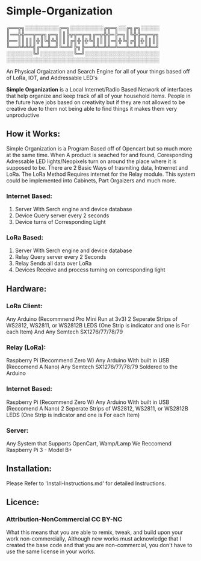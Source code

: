 # Simple-Organization

╔══╦╗░░░░░░░░░╔═╗░░░░░░░░░╔╦═╗░░╔╗╔╗░░░░░
║══╬╬══╦═╦╗╔═╗║║╠╦╦═╦═╗╔═╦╬╬═╠═╗║╚╬╬═╦═╦╗
╠══║║║║║╬║╚╣╩╣║║║╔╣╬║╬╚╣║║║║═╣╬╚╣╔╣║╬║║║║
╚══╩╩╩╩╣╔╩═╩═╝╚═╩╝╠╗╠══╩╩═╩╩═╩══╩═╩╩═╩╩═╝
░░░░░░░╚╝░░░░░░░░░╚═╝░░░░░░░░░░░░░░░░░░░░
░░░░░░░░░░░░░░░░░░░░░░░░░░░░░░░░░░░░░░░░░


An Physical Orgaization and Search Engine for all of your things based off of LoRa, IOT, and Addressable LED's 

**Simple Organization** is a Local Internet/Radio Based Network of interfaces that
help organize and keep track of all of your household items. People in the future have jobs based on creativity but if they are not allowed to be creative due to them not being able to find things it makes them very unproductive

## How it Works:
Simple Organization is a Program Based off of Opencart but so much more at the same time.
When A product is seached for and found, Coresponding Adressable LED lights/Neopixels turn on around the place where it
is supposed to be. There are 2 Basic Ways of trasmiting data, Intnernet and LoRa. The LoRa Method Requires internet 
for the Relay module. This system could be implemented into Cabinets, Part Orgaizers and much more.  


### Internet Based:
1. Server With Serch engine and device database
2. Device Query server every 2 seconds 
3. Device turns of Corresponding Light

### LoRa Based:
1. Server With Serch engine and device database
2. Relay Query server every 2 Seconds
3. Relay Sends all data over LoRa
4. Devices Receive and process turning on corresponding light


## Hardware:
### LoRa Client:
Any Arduino (Recommnend Pro Mini Run at 3v3)
2 Seperate Strips of WS2812, WS2811, or WS2812B LEDS (One Strip is indicator and one is For each Item)
And Any Semtech SX1276/77/78/79

### Relay (LoRa):
Raspberry Pi (Recommend Zero W)
Any Arduino With built in USB (Reccomend A Nano)
Any Semtech SX1276/77/78/79 Soldered to the Arduino

### Internet Based:
Raspberry Pi (Recommend Zero W)
Any Arduino With built in USB (Reccomend A Nano)
2 Seperate Strips of WS2812, WS2811, or WS2812B LEDS (One Strip is indicator and one is For each Item)

### Server:
Any System that Supports OpenCart, Wamp/Lamp 
We Reccomend Raspberry Pi 3 - Model B+ 

## Installation:
Please Refer to 'Install-Instructions.md' for detailed Instructions.


## Licence:
### Attribution-NonCommercial CC BY-NC
What this means that you are able to remix, tweak, and build upon your work non-commercially, Although new works must acknowledge
that I created the base code and that you are non-commercial, you don't have to use the same license in your works.  

